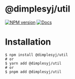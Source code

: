 # @dimplesyj/util
[![NPM version](https://img.shields.io/npm/v/@dimplesyj/util?color=a1b858&label=)](https://www.npmjs.com/package/@dimplesyj/util)
[![Docs](https://www.paka.dev/badges/v0/cute.svg)](https://www.paka.dev/npm/@dimplesyj/util)


# Installation

``` shell
$ npm install @dimplesyj/util
# or
$ yarn add @dimplesyj/util
# or
$ pnpm add @dimplesyj/util
```